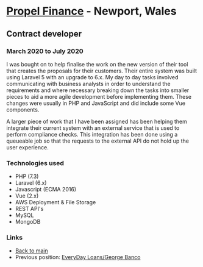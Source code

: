 # [Propel Finance](https://www.propelfinance.co.uk) - Newport, Wales

## Contract developer
### March 2020 to July 2020

I was bought on to help finalise the work on the new version of their tool that creates the proposals for their customers. Their entire system was built using Laravel 5 with an upgrade to 6.x. My day to day tasks involved communicating with business analysts in order to understand the requirements and where necessary breaking down the tasks into smaller pieces to aid a more agile development before implementing them. These changes were usually in PHP and JavaScript and did include some Vue components.

A larger piece of work that I have been assigned has been helping them integrate their current system with an external service that is used to perform compliance checks. This integration has been done using a queueable job so that the requests to the external API do not hold up the user experience.

### Technologies used

* PHP (7.3)
* Laravel (6.x)
* Javascript (ECMA 2016)
* Vue (2.x)
* AWS Deployment & File Storage
* REST API's
* MySQL
* MongoDB

### Links

* [Back to main](/)
* Previous position: [EveryDay Loans/George Banco](george-banco.md)
